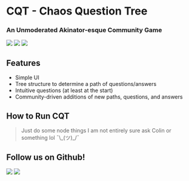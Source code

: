 # CQT - Chaos Question Tree
### An Unmoderated Akinator-esque Community Game
![](https://img.shields.io/github/stars/tzenger/CQT) ![](https://img.shields.io/github/forks/tzenger/CQT) ![](https://img.shields.io/github/issues/tzenger/CQT)

## Features

- Simple UI
- Tree structure to determine a path of questions/answers
- Intuitive questions (at least at the start)
- Community-driven additions of new paths, questions, and answers

## How to Run CQT
>  Just do some node things I am not entirely sure ask Colin or something lol ¯\\\_(ツ)_/¯

## Follow us on Github!
[![](https://img.shields.io/github/followers/tzenger?label=Follow%20tzenger&style=social)](https://github.com/tzenger) [![](https://img.shields.io/github/followers/ColinLi33?label=Follow%20ColinLi33&style=social)](https://github.com/ColinLi33)
